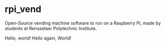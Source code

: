 # rpi_vend


Open-Source vending machine software to run on a Raspberry Pi, made by students at Rensselaer Polytechnic Institute.

Hello, world!
Hello again, World!